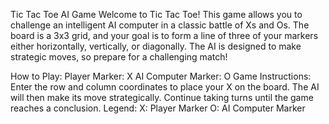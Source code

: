 Tic Tac Toe AI Game
Welcome to Tic Tac Toe! This game allows you to challenge an intelligent AI computer in a classic battle of Xs and Os. The board is a 3x3 grid, and your goal is to form a line of three of your markers either horizontally, vertically, or diagonally. The AI is designed to make strategic moves, so prepare for a challenging match!

How to Play:
Player Marker: X
AI Computer Marker: O
Game Instructions:
Enter the row and column coordinates to place your X on the board.
The AI will then make its move strategically.
Continue taking turns until the game reaches a conclusion.
Legend:
X: Player Marker
O: AI Computer Marker
